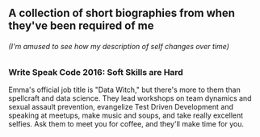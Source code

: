 ## A collection of short biographies from when they've been required of me
###### (I'm amused to see how my description of self changes over time)


### Write Speak Code 2016: Soft Skills are Hard
Emma's official job title is "Data Witch," but there's more to them than spellcraft and data science. They lead workshops on team dynamics and sexual assault prevention, evangelize Test Driven Development and speaking at meetups, make music and soups, and take really excellent selfies. Ask them to meet you for coffee, and they'll make time for you. 
